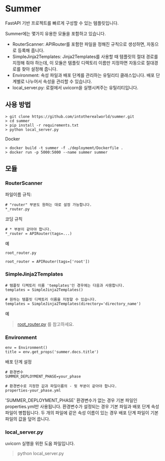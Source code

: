 # Summer

FastAPI 기반 프로젝트를 빠르게 구성할 수 있는 템플릿입니다.

Summer에는 몇가지 유용한 모듈을 포함하고 있습니다.
- RouterScanner: APIRouter를 포함한 파일을 정해진 규칙으로 생성하면, 자동으로 등록해 줍니다. 
- SimpleJinja2Templates: Jinja2Templates를 사용할 때 템플릿의 절대 경로를 지정해 줘야 하는데, 이 모듈은 템플릿 디렉토리 이름만 지정하면 자동으로 절대경로를 찾아 설정해 줍니다.
- Environment: 속성 파일과 배포 단계를 관리하는 유틸리티 클래스입니다. 배포 단계별로 나누어서 속성을 관리할 수 있습니다.
- local_server.py: 로컬에서 uvicorn을 실행시켜주는 유틸리티입니다.

## 사용 방법
```
> git clone https://github.com/intotherealworld/summer.git
> cd summer
> pip install -r requirements.txt
> python local_server.py
```
Docker
```commandline
> docker build -t summer -f ./deploymemt/Dockerfile .
> docker run -p 5000:5000 --name summer summer
```

## 모듈
### RouterScanner
파일이름 규칙:
```
# "router" 부분도 원하는 대로 설정 가능합니다.
*_router.py
```
코딩 규칙
```
# * 부분이 같아야 합니다.
*_router = APIRouter(tags=...)
```
예
```
root_router.py

root_router = APIRouter(tags=['root'])
```

### SimpleJinja2Templates
```
# 템플릿 디렉토리 이름 'templates'인 경우에는 다음과 사용합니다.
templates = SimpleJinja2Templates()

# 원하는 템플릿 디렉토리 이름을 지정할 수 있습니다.
templates = SimpleJinja2Templates(directory='directory_name')
```
예
> [root_router.py](https://github.com/intotherealworld/summer/blob/main/summer/root_router.py) 를 참고하세요.

### Environment
```
env = Environment()
title = env.get_props('summer.docs.title')
```
배포 단계 설정
```
# 환경변수
SUMMER_DEPLOYMENT_PHASE=your_phase

# 환경변수로 지정한 값과 파일이름의 - 뒷 부분이 같아야 합니다.
properties-your_phase.yml
```
'SUMMER_DEPLOYMENT_PHASE' 환경변수가 없는 경우 기본 파일인 properties.yml만 사용됩니다. 환경변수가 설정되는 경우 기본 파일과 배포 단계 속성 파일이 병합됩니다. 두 개의 파일에 같은 속성 이름이 있는 경우 배포 단계 파일이 기본 파일의 값을 덮어 씁니다.

### local_server.py
uvicorn 실행을 위한 도움 파일입니다.
> python local_server.py